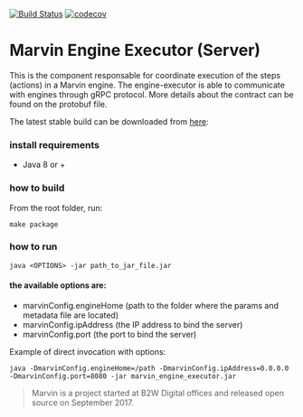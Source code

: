 [![Build Status](https://travis-ci.org/marvin-ai/marvin-engine-executor.svg)](https://travis-ci.org/marvin-ai/marvin-engine-executor) [![codecov](https://codecov.io/gh/marvin-ai/marvin-engine-executor/branch/master/graph/badge.svg)](https://codecov.io/gh/marvin-ai/marvin-engine-executor)

# Marvin Engine Executor (Server)

This is the component responsable for coordinate execution of the steps (actions) in a Marvin engine. The engine-executor
is able to communicate with engines through gRPC protocol. More details about the contract can be found 
on the protobuf file.

The latest stable build can be downloaded from [here](https://s3.amazonaws.com/marvin-engine-executor/marvin-engine-executor-assembly-0.0.1.jar): 

### install requirements

- Java 8 or +

### how to build

From the root folder, run: 

```
make package
```

### how to run

```
java <OPTIONS> -jar path_to_jar_file.jar
```

#### the available options are:

- marvinConfig.engineHome (path to the folder where the params and metadata file are located)
- marvinConfig.ipAddress (the IP address to bind the server)
- marvinConfig.port (the port to bind the server)

Example of direct invocation with options:

```
java -DmarvinConfig.engineHome=/path -DmarvinConfig.ipAddress=0.0.0.0 -DmarvinConfig.port=8080 -jar marvin_engine_executor.jar
```

> Marvin is a project started at B2W Digital offices and released open source on September 2017.
